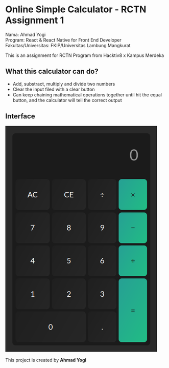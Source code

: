 # Online Simple Calculator - RCTN Assignment 1

Nama: Ahmad Yogi  
Program: React & React Native for Front End Developer  
Fakultas/Universitas: FKIP/Universitas Lambung Mangkurat  

This is an assignment for RCTN Program from Hacktiv8 x Kampus Merdeka

## What this calculator can do?
- Add, substract, multiply and divide two numbers
- Clear the input filed with a clear button
- Can keep chaining mathematical operations together until hit the equal button, and the calculator will tell the correct output

## Interface
![Interface](images/interface.png)

This project is created by __Ahmad Yogi__
